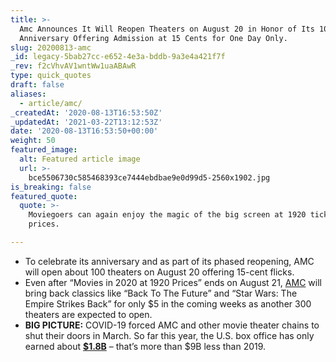 ```yaml
---
title: >-
  Amc Announces It Will Reopen Theaters on August 20 in Honor of Its 100-Year
  Anniversary Offering Admission at 15 Cents for One Day Only.
slug: 20200813-amc
_id: legacy-5bab27cc-e652-4e3a-bddb-9a3e4a421f7f
_rev: f2cVhvAV1wntWw1uaABAwR
type: quick_quotes
draft: false
aliases:
  - article/amc/
_createdAt: '2020-08-13T16:53:50Z'
_updatedAt: '2021-03-22T13:12:53Z'
date: '2020-08-13T16:53:50+00:00'
weight: 50
featured_image:
  alt: Featured article image
  url: >-
    bce5506730c585468393ce7444ebdbae9e0d99d5-2560x1902.jpg
is_breaking: false
featured_quote:
  quote: >-
    Moviegoers can again enjoy the magic of the big screen at 1920 ticket
    prices.

---
```

* To celebrate its anniversary and as part of its phased reopening, AMC will open about 100 theaters on August 20 offering 15-cent flicks.
* Even after “Movies in 2020 at 1920 Prices” ends on August 21, [AMC](http://investor.amctheatres.com/file/Index?KeyFile=404963658) will bring back classics like “Back To The Future” and “Star Wars: The Empire Strikes Back” for only $5 in the coming weeks as another 300 theaters are expected to open.
* **BIG PICTURE:** COVID-19 forced AMC and other movie theater chains to shut their doors in March. So far this year, the U.S. box office has only earned about [**$1.8B**](https://www.boxofficemojo.com/year/?ref_=bo_nb_rl_secondarytab) – that’s more than $9B less than 2019.